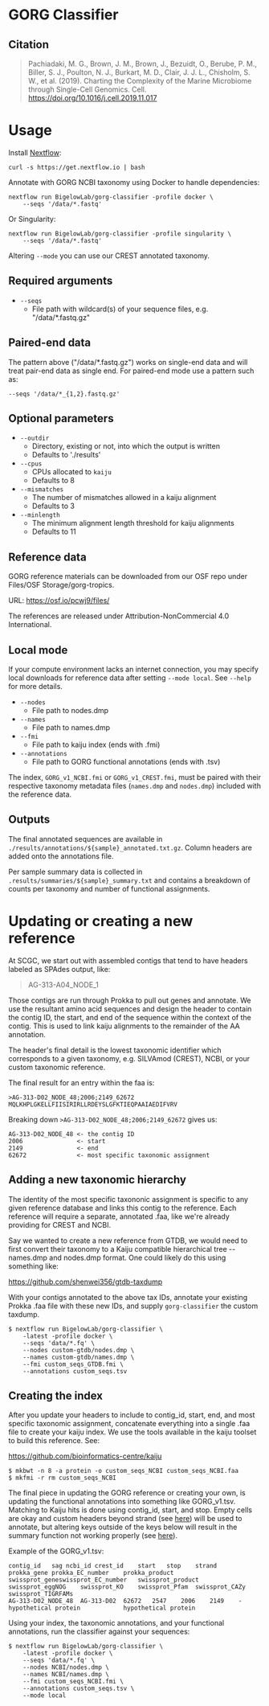 # GORG Classifier

## Citation

> Pachiadaki, M. G., Brown, J. M., Brown, J., Bezuidt, O., Berube, P. M., Biller, S. J., Poulton, N. J., Burkart, M. D., Clair, J. J. L., Chisholm, S. W., et al. (2019). Charting the Complexity of the Marine Microbiome through Single-Cell Genomics. Cell. https://doi.org/10.1016/j.cell.2019.11.017

# Usage

Install [Nextflow](https://www.nextflow.io/):

```
curl -s https://get.nextflow.io | bash
```

Annotate with GORG NCBI taxonomy using Docker to handle dependencies:

```
nextflow run BigelowLab/gorg-classifier -profile docker \
    --seqs '/data/*.fastq'
```

Or Singularity:

```
nextflow run BigelowLab/gorg-classifier -profile singularity \
    --seqs '/data/*.fastq'
```


Altering `--mode` you can use our CREST annotated taxonomy.

## Required arguments

+ `--seqs`
    + File path with wildcard(s) of your sequence files, e.g. "/data/*.fastq.gz"

## Paired-end data

The pattern above ("/data/*.fastq.gz") works on single-end data and will treat
pair-end data as single end. For paired-end mode use a pattern such as:

```
--seqs '/data/*_{1,2}.fastq.gz'
```

## Optional parameters

+ `--outdir`
    + Directory, existing or not, into which the output is written
    + Defaults to './results'
+ `--cpus`
    + CPUs allocated to `kaiju`
    + Defaults to 8
+ `--mismatches`
    + The number of mismatches allowed in a kaiju alignment
    + Defaults to 3
+ `--minlength`
    + The minimum alignment length threshold for kaiju alignments
    + Defaults to 11

## Reference data

GORG reference materials can be downloaded from our OSF repo under Files/OSF Storage/gorg-tropics.

URL: https://osf.io/pcwj9/files/

The references are released under Attribution-NonCommercial 4.0 International.

## Local mode

If your compute environment lacks an internet connection, you may specify local
downloads for reference data after setting `--mode local`. See `--help` for more
details.

+ `--nodes`
    + File path to nodes.dmp
+ `--names`
    + File path to names.dmp
+ `--fmi`
    + File path to kaiju index (ends with .fmi)
+ `--annotations`
    + File path to GORG functional annotations (ends with .tsv)

The index, `GORG_v1_NCBI.fmi` or `GORG_v1_CREST.fmi`, must be paired with their respective
taxonomy metadata files (`names.dmp` and `nodes.dmp`) included with the reference data.

## Outputs

The final annotated sequences are available in `./results/annotations/${sample}_annotated.txt.gz`.
Column headers are added onto the annotations file.

Per sample summary data is collected in `.results/summaries/${sample}_summary.txt` and contains
a breakdown of counts per taxonomy and number of functional assignments.


# Updating or creating a new reference

At SCGC, we start out with assembled contigs that tend to have headers labeled as SPAdes
output, like:

>AG-313-A04_NODE_1

Those contigs are run through Prokka to pull out genes and annotate. We use the resultant
amino acid sequences and design the header to contain the contig ID, the start, and end 
of the sequence within the context of the contig. This is used to link kaiju alignments 
to the remainder of the AA annotation.

The header's final detail is the lowest taxonomic identifier which
corresponds to a given taxonomy, e.g. SILVAmod (CREST), NCBI, or your custom taxonomic reference.

The final result for an entry within the faa is:

```
>AG-313-D02_NODE_48;2006;2149_62672
MQLKHPLGKELLFIISIRIRLLRDEYSLGFKTIEQPAAIAEDIFVRV
```

Breaking down `>AG-313-D02_NODE_48;2006;2149_62672` gives us:

```
AG-313-D02_NODE_48 <- the contig ID
2006               <- start
2149               <- end
62672              <- most specific taxonomic assignment
```

## Adding a new taxonomic hierarchy

The identity of the most specific taxononic assignment is specific to any given 
reference database and links this contig to the reference. Each reference will 
require a separate, annotated .faa, like we're already providing for CREST and
NCBI.

Say we wanted to create a new reference from GTDB, we would need to first convert
their taxonomy to a Kaiju compatible hierarchical tree -- names.dmp and nodes.dmp
format. One could likely do this using something like:

https://github.com/shenwei356/gtdb-taxdump

With your contigs annotated to the above tax IDs, annotate your existing Prokka
.faa file with these new IDs, and supply `gorg-classifier` the custom taxdump.

```
$ nextflow run BigelowLab/gorg-classifier \
    -latest -profile docker \
    --seqs 'data/*.fq' \
    --nodes custom-gtdb/nodes.dmp \
    --names custom-gtdb/names.dmp \
    --fmi custom_seqs_GTDB.fmi \
    --annotations custom_seqs.tsv
```

## Creating the index

After you update your headers to include to contig_id, start, end, and most specific
taxonomic assignment, concatenate everything into a single .faa file to
create your kaiju index. We use the tools available in the kaiju toolset to build
this reference. See: 

https://github.com/bioinformatics-centre/kaiju

```
$ mkbwt -n 8 -a protein -o custom_seqs_NCBI custom_seqs_NCBI.faa
$ mkfmi -r rm custom_seqs_NCBI
```

The final piece in updating the GORG reference or creating your own, is updating the
functional annotations into something like GORG_v1.tsv. Matching to Kaiju hits is done 
using contig_id, start, and stop. Empty cells are okay and custom headers beyond strand (see [here](https://github.com/BigelowLab/gorg-classifier/blob/master/templates/add_functions.py#L27))
will be used to annotate, but altering keys outside of the keys below will result in the
summary function not working properly (see [here](https://github.com/BigelowLab/gorg-classifier/blob/master/templates/summarize_annotations.py#L42)).

Example of the GORG_v1.tsv:

```
contig_id	sag	ncbi_id	crest_id	start	stop	strand	prokka_gene	prokka_EC_number	prokka_product	swissprot_geneswissprot_EC_number	swissprot_product	swissprot_eggNOG	swissprot_KO	swissprot_Pfam	swissprot_CAZy	swissprot_TIGRFAMs
AG-313-D02_NODE_48	AG-313-D02	62672	2547	2006	2149	-			hypothetical protein			hypothetical protein
```

Using your index, the taxonomic annotations, and your functional
annotations, run the classifier against your sequences:

```
$ nextflow run BigelowLab/gorg-classifier \
    -latest -profile docker \
    --seqs 'data/*.fq' \
    --nodes NCBI/nodes.dmp \
    --names NCBI/names.dmp \
    --fmi custom_seqs_NCBI.fmi \
    --annotations custom_seqs.tsv \
    --mode local
```
